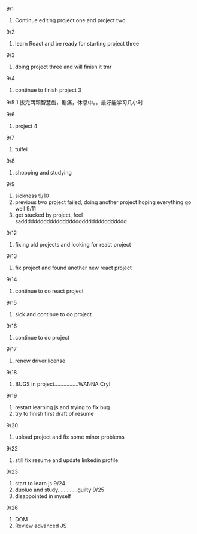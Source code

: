 9/1
1. Continue editing project one and project two.

9/2
1. learn React and be ready for starting project three

9/3
1. doing project three and will finish it tmr

9/4
1. continue to finish project 3

9/5
1.拔完两颗智慧齿，剧痛，休息中。。最好能学习几小时

9/6
1. project 4

9/7
1. tuifei

9/8
1. shopping and studying

9/9
1. sickness
9/10
1. previous two project failed, doing another project hoping everything go well
9/11
1. get stucked by project, feel saddddddddddddddddddddddddddddddddd

9/12
1. fixing old projects and looking for react project

9/13
1. fix project and found another new react project

9/14
1. continue to do react project

9/15
1. sick and continue to do project

9/16
1. continue to do project

9/17
1. renew driver license

9/18
1. BUGS in project................WANNA Cry!

9/19
1. restart learning js and trying to fix bug
2. try to finish first draft of resume

9/20
1. upload project and fix some minor problems

9/22
1. still fix resume and update linkedin profile

9/23
1. start to learn js
9/24
1. duoluo and study.............guilty
9/25
1. disappointed in myself

9/26
1. DOM
2. Review advanced JS
